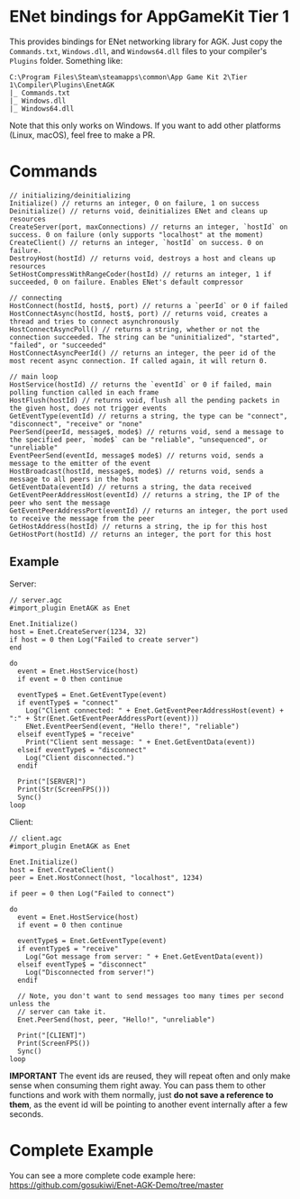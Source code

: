 # ENet bindings for AppGameKit Tier 1
This provides bindings for ENet networking library for AGK. Just copy the
`Commands.txt`, `Windows.dll`, and `Windows64.dll` files to your compiler's
`Plugins` folder. Something like:

    C:\Program Files\Steam\steamapps\common\App Game Kit 2\Tier 1\Compiler\Plugins\EnetAGK
    |_ Commands.txt
    |_ Windows.dll
    |_ Windows64.dll

Note that this only works on Windows. If you want to add other platforms (Linux,
macOS), feel free to make a PR.

# Commands

```
// initializing/deinitializing
Initialize() // returns an integer, 0 on failure, 1 on success
Deinitialize() // returns void, deinitializes ENet and cleans up resources
CreateServer(port, maxConnections) // returns an integer, `hostId` on success. 0 on failure (only supports "localhost" at the moment)
CreateClient() // returns an integer, `hostId` on success. 0 on failure.
DestroyHost(hostId) // returns void, destroys a host and cleans up resources
SetHostCompressWithRangeCoder(hostId) // returns an integer, 1 if succeeded, 0 on failure. Enables ENet's default compressor

// connecting
HostConnect(hostId, host$, port) // returns a `peerId` or 0 if failed
HostConnectAsync(hostId, host$, port) // returns void, creates a thread and tries to connect asynchronously
HostConnectAsyncPoll() // returns a string, whether or not the connection succeeded. The string can be "uninitialized", "started", "failed", or "succeeded"
HostConnectAsyncPeerId() // returns an integer, the peer id of the most recent async connection. If called again, it will return 0.

// main loop
HostService(hostId) // returns the `eventId` or 0 if failed, main polling function called in each frame
HostFlush(hostId) // returns void, flush all the pending packets in the given host, does not trigger events
GetEventType(eventId) // returns a string, the type can be "connect", "disconnect", "receive" or "none"
PeerSend(peerId, message$, mode$) // returns void, send a message to the specified peer, `mode$` can be "reliable", "unsequenced", or "unreliable"
EventPeerSend(eventId, message$ mode$) // returns void, sends a message to the emitter of the event
HostBroadcast(hostId, message$, mode$) // returns void, sends a message to all peers in the host
GetEventData(eventId) // returns a string, the data received
GetEventPeerAddressHost(eventId) // returns a string, the IP of the peer who sent the message
GetEventPeerAddressPort(eventId) // returns an integer, the port used to receive the message from the peer
GetHostAddress(hostId) // returns a string, the ip for this host
GetHostPort(hostId) // returns an integer, the port for this host
```

## Example
Server:
```
// server.agc
#import_plugin EnetAGK as Enet

Enet.Initialize()
host = Enet.CreateServer(1234, 32)
if host = 0 then Log("Failed to create server")
end

do
  event = Enet.HostService(host)
  if event = 0 then continue

  eventType$ = Enet.GetEventType(event)
  if eventType$ = "connect"
    Log("Client connected: " + Enet.GetEventPeerAddressHost(event) + ":" + Str(Enet.GetEventPeerAddressPort(event)))
    ENet.EventPeerSend(event, "Hello there!", "reliable")
  elseif eventType$ = "receive"
    Print("Client sent message: " + Enet.GetEventData(event))
  elseif eventType$ = "disconnect"
    Log("Client disconnected.")
  endif

  Print("[SERVER]")
  Print(Str(ScreenFPS()))
  Sync()
loop
```

Client:
```
// client.agc
#import_plugin EnetAGK as Enet

Enet.Initialize()
host = Enet.CreateClient()
peer = Enet.HostConnect(host, "localhost", 1234)

if peer = 0 then Log("Failed to connect")

do
  event = Enet.HostService(host)
  if event = 0 then continue

  eventType$ = Enet.GetEventType(event)
  if eventType$ = "receive"
    Log("Got message from server: " + Enet.GetEventData(event))
  elseif eventType$ = "disconnect"
    Log("Disconnected from server!")
  endif

  // Note, you don't want to send messages too many times per second unless the
  // server can take it.
  Enet.PeerSend(host, peer, "Hello!", "unreliable")

  Print("[CLIENT]")
  Print(ScreenFPS())
  Sync()
loop
```

__IMPORTANT__ The event ids are reused, they will repeat often and only make
sense when consuming them right away. You can pass them to other functions and
work with them normally, just __do not save a reference to them__, as the event
id will be pointing to another event internally after a few seconds.

# Complete Example
You can see a more complete code example here: https://github.com/gosukiwi/Enet-AGK-Demo/tree/master
